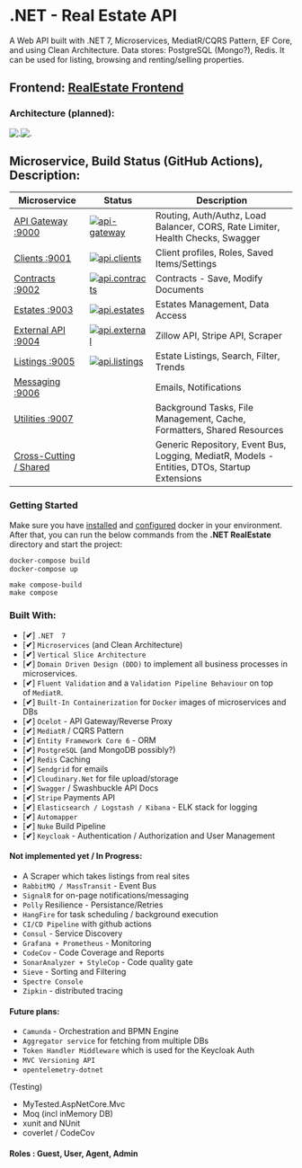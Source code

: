 # .NET - Real Estate API
A Web API built with .NET 7, Microservices, MediatR/CQRS Pattern, EF Core, and using Clean Architecture. Data stores: PostgreSQL (Mongo?), Redis.
It can be used for listing, browsing and renting/selling properties. 

## Frontend: [RealEstate Frontend](https://github.com/ivaaak/RealEstate-Frontend)
### Architecture (planned):

![.](https://github.com/ivaaak/.NET-RealEstate/blob/main/RealEstate.ApiGateway/RealEstateAPI-Architecture-light.png#gh-dark-mode-only)![.](https://github.com/ivaaak/.NET-RealEstate/blob/main/RealEstate.ApiGateway/RealEstateAPI-Architecture.png#gh-light-mode-only)

## Microservice, Build Status (GitHub Actions), Description:
| Microservice | Status | Description |
| ------------- | ------------- | ------------- |
| [API Gateway :9000](https://github.com/ivaaak/.NET-RealEstate/tree/main/RealEstate.ApiGateway) | [![api-gateway](https://github.com/ivaaak/.NET-RealEstate/actions/workflows/api-gateway.yml/badge.svg)](https://github.com/ivaaak/.NET-RealEstate/actions/workflows/api-gateway.yml) | Routing, Auth/Authz, Load Balancer, CORS, Rate Limiter, Health Checks, Swagger |
|[Clients :9001](https://github.com/ivaaak/.NET-RealEstate/tree/main/Microservices/ClientsMicroservice)| [![api.clients](https://github.com/ivaaak/.NET-RealEstate/actions/workflows/api.clients.yml/badge.svg)](https://github.com/ivaaak/.NET-RealEstate/actions/workflows/api.clients.yml) | Client profiles, Roles, Saved Items/Settings |
| [Contracts :9002](https://github.com/ivaaak/.NET-RealEstate/tree/main/Microservices/ContractsMicroservice)| [![api.contracts](https://github.com/ivaaak/.NET-RealEstate/actions/workflows/api.contracts.yml/badge.svg)](https://github.com/ivaaak/.NET-RealEstate/actions/workflows/api.contracts.yml)| Contracts - Save, Modify Documents |
| [Estates :9003](https://github.com/ivaaak/.NET-RealEstate/tree/main/Microservices/EstatesMicroservice)| [![api.estates](https://github.com/ivaaak/.NET-RealEstate/actions/workflows/api.estates.yml/badge.svg)](https://github.com/ivaaak/.NET-RealEstate/actions/workflows/api.estates.yml) | Estates Management, Data Access |
| [External API :9004](https://github.com/ivaaak/.NET-RealEstate/tree/main/Microservices/ExternalAPIsMicroservice)| [![api.external](https://github.com/ivaaak/.NET-RealEstate/actions/workflows/api.external.yml/badge.svg)](https://github.com/ivaaak/.NET-RealEstate/actions/workflows/api.external.yml) | Zillow API, Stripe API, Scraper |
| [Listings :9005](https://github.com/ivaaak/.NET-RealEstate/tree/main/Microservices/ListingsMicroservice)| [![api.listings](https://github.com/ivaaak/.NET-RealEstate/actions/workflows/api.listings.yml/badge.svg)](https://github.com/ivaaak/.NET-RealEstate/actions/workflows/api.listings.yml) | Estate Listings, Search, Filter, Trends |
| [Messaging :9006](https://github.com/ivaaak/.NET-RealEstate/tree/main/Microservices/MessagingMicroservice)| | Emails, Notifications |
| [Utilities :9007](https://github.com/ivaaak/.NET-RealEstate/tree/main/Microservices/UtilitiesMicroservice)| | Background Tasks, File Management, Cache, Formatters, Shared Resources |
| [Cross-Cutting / Shared](https://github.com/ivaaak/.NET-RealEstate/tree/main/RealEstate.Shared)| | Generic Repository, Event Bus, Logging, MediatR, Models - Entities, DTOs, Startup Extensions |

### Getting Started
Make sure you have [installed](https://docs.docker.com/docker-for-windows/install/) and [configured](https://github.com/dotnet-architecture/eShopOnContainers/wiki/Windows-setup#configure-docker) docker in your environment. After that, you can run the below commands from the **.NET RealEstate** directory and start the project:

```cmd
docker-compose build
docker-compose up
```

```make
make compose-build
make compose
```

### Built With:
-  [**✔**]  `.NET  7`
-  [**✔**]  `Microservices` (and Clean Architecture)
-  [**✔**]  `Vertical Slice Architecture`
-  [**✔**]  `Domain Driven Design (DDD)` to implement all business processes in microservices.
-  [**✔**]  `Fluent Validation` and a `Validation Pipeline Behaviour` on top of `MediatR`.
-  [**✔**]  `Built-In Containerization` for `Docker` images of microservices and DBs
-  [**✔**]  `Ocelot` - API Gateway/Reverse Proxy 
-  [**✔**]  `MediatR` / CQRS Pattern
-  [**✔**]  `Entity Framework Core 6` - ORM
-  [**✔**]  `PostgreSQL` (and MongoDB possibly?)
-  [**✔**]  `Redis` Caching
-  [**✔**]  `Sendgrid` for emails
-  [**✔**]  `Cloudinary.Net` for file upload/storage
-  [**✔**]  `Swagger` / Swashbuckle API Docs
-  [**✔**]  `Stripe` Payments API
-  [**✔**]  `Elasticsearch / Logstash / Kibana` - ELK stack for logging
-  [**✔**]  `Automapper`
-  [**✔**]  `Nuke` Build Pipeline
-  [**✔**]  `Keycloak` - Authentication / Authorization and User Management


#### Not implemented yet / In Progress:
-  A Scraper which takes listings from real sites
-  `RabbitMQ / MassTransit` - Event Bus
-  `SignalR` for on-page notifications/messaging
-  `Polly` Resilience - Persistance/Retries
-  `HangFire` for task scheduling / background execution
-  `CI/CD Pipeline` with github actions
-  `Consul` - Service Discovery
-  `Grafana + Prometheus` - Monitoring
-  `CodeCov` - Code Coverage and Reports
-  `SonarAnalyzer + StyleCop` - Code quality gate
-  `Sieve` - Sorting and Filtering
-  `Spectre Console`
-  `Zipkin` - distributed tracing


#### Future plans:
-  `Camunda` - Orchestration and BPMN Engine
-  `Aggregator service` for fetching from multiple DBs
-  `Token Handler Middleware` which is used for the Keycloak Auth
-  `MVC Versioning API` 
-  `opentelemetry-dotnet`


(Testing)
- MyTested.AspNetCore.Mvc 
- Moq (incl inMemory DB)
- xunit and NUnit
- coverlet / CodeCov

#### Roles :  Guest, User, Agent, Admin
